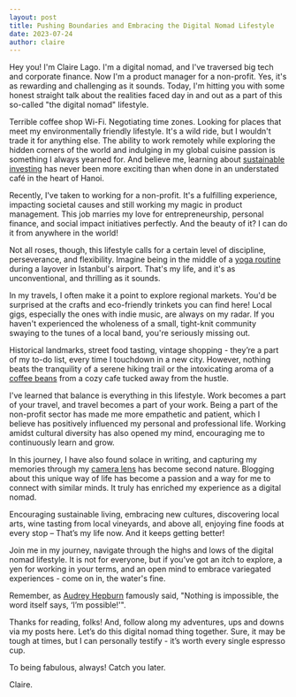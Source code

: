 ```yaml
---
layout: post
title: Pushing Boundaries and Embracing the Digital Nomad Lifestyle
date: 2023-07-24
author: claire
---
```

Hey you! I'm Claire Lago. I'm a digital nomad, and I've traversed big tech and corporate finance. Now I'm a product manager for a non-profit. Yes, it's as rewarding and challenging as it sounds. Today, I'm hitting you with some honest straight talk about the realities faced day in and out as a part of this so-called "the digital nomad" lifestyle.

Terrible coffee shop Wi-Fi. Negotiating time zones. Looking for places that meet my environmentally friendly lifestyle. It's a wild ride, but I wouldn't trade it for anything else. The ability to work remotely while exploring the hidden corners of the world and indulging in my global cuisine passion is something I always yearned for. And believe me, learning about [sustainable investing](https://www.morningstar.com/articles/974590/the-pros-and-cons-of-esg-investing) has never been more exciting than when done in an understated café in the heart of Hanoi.

Recently, I've taken to working for a non-profit. It's a fulfilling experience, impacting societal causes and still working my magic in product management. This job marries my love for entrepreneurship, personal finance, and social impact initiatives perfectly. And the beauty of it? I can do it from anywhere in the world!

Not all roses, though, this lifestyle calls for a certain level of discipline, perseverance, and flexibility. Imagine being in the middle of a [yoga routine](https://www.downdogapp.com/) during a layover in Istanbul's airport. That's my life, and it's as unconventional, and thrilling as it sounds.

In my travels, I often make it a point to explore regional markets. You'd be surprised at the crafts and eco-friendly trinkets you can find here! Local gigs, especially the ones with indie music, are always on my radar. If you haven't experienced the wholeness of a small, tight-knit community swaying to the tunes of a local band, you're seriously missing out. 

Historical landmarks, street food tasting, vintage shopping - they’re a part of my to-do list, every time I touchdown in a new city. However, nothing beats the tranquility of a serene hiking trail or the intoxicating aroma of a [coffee beans](https://tradecoffeeco.com/) from a cozy cafe tucked away from the hustle.

I've learned that balance is everything in this lifestyle. Work becomes a part of your travel, and travel becomes a part of your work. Being a part of the non-profit sector has made me more empathetic and patient, which I believe has positively influenced my personal and professional life. Working amidst cultural diversity has also opened my mind, encouraging me to continuously learn and grow.

In this journey, I have also found solace in writing, and capturing my memories through my [camera lens](https://www.bhphotovideo.com/c/product/1442822-REG/canon_eos_r_mirrorless_digital.html) has become second nature. Blogging about this unique way of life has become a passion and a way for me to connect with similar minds. It truly has enriched my experience as a digital nomad.

Encouraging sustainable living, embracing new cultures, discovering local arts, wine tasting from local vineyards, and above all, enjoying fine foods at every stop – That’s my life now. And it keeps getting better!

Join me in my journey, navigate through the highs and lows of the digital nomad lifestyle. It is not for everyone, but if you’ve got an itch to explore, a yen for working in your terms, and an open mind to embrace variegated experiences - come on in, the water's fine. 

Remember, as [Audrey Hepburn](https://www.biography.com/actor/audrey-hepburn) famously said, "Nothing is impossible, the word itself says, ‘I’m possible!'". 

Thanks for reading, folks! And, follow along my adventures, ups and downs via my posts here. Let’s do this digital nomad thing together. Sure, it may be tough at times, but I can personally testify - it’s worth every single espresso cup. 

To being fabulous, always! Catch you later.

Claire.